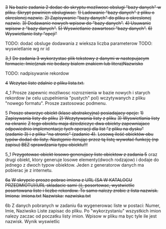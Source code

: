 ~~3~~
~~Na bazie zadania 2 dodac do skryptu mozliwosc obslugi "bazy danych" w pliku.
Skrypt powinien obslugiwac:~~
~~1) Ladowanie "bazy danych" z pliku o okreslonej nazwie.~~
~~2) Zapisywanie "bazy danych" do pliku o okreslonej nazwie.~~
~~3) Dodawanie nowych wpisow do "bazy danych".~~
~~4) Usuwanie wpisow z "bazy danych".~~
~~5) Wyswietlanie zawartosci "bazy danych".~~
~~6) Wyswietlanie listy "opcji"~~

TODO: dodać obsluge dodawania z wieksza liczba parameterow
TODO: wyswietlanie wg nr id

~~3_1~~
~~Do zadania 3 wykorzystac plik tekstowy z danymi w nastepujacym formacie:
Imie(znak nie bedacy bialem znakiem lub litera)Nazwisko~~

TODO: nadpisywanie rekordow

~~4~~
~~Wczytac liste zdalnie z pliku lista.txt.~~

4_1
Prosze zapewnic mozliwosc rozroznienia w bazie nowych i starych rekordow (w
celu uzupelnienia "pustych" pol) wczytywanych z pliku "nowego formatu".
Prosze zastosowac podmenu.

5
~~Prosze stworzyc obiekt (klase abstrakcyjna) posiadajacy opcje:~~
~~1) Zapisywania listy do pliku~~
~~2) Wczytywania listy z pliku~~
~~3) Wyswietlania listy na ekranie~~
~~Z tego obiektu maja dziedziczyc dwa obiekty zapewniajace odpowiednio implementacje tych operacji dla list "z pliku na dysku" (zadanie 3) i z pliku "na stronie" (zadanie 4).~~
~~Losową ilość obiektów obu typów dodać do listy. Następnie iterując przez tą listę wywołać funkcję (np zapisu) BEZ sprawdzania typu obiektu!!!~~

5_1
~~Przygotowac obiekt losowo generujacy liste obiektow z zadania 5~~
oraz drugi obiekt, ktory generuje losowe elementy(dwoch rodzajow) i dodaje do jednego z
dwoch typow obiektow. Jeden z generatorow danych ma pobierac je z internetu.

~~6a~~
~~W skrypcie prosze pobrac imiona z URL (SA W KATALOGU PRZEDMIOTU)(URL skladacie sami :)), posortowac, wystwietlic posortowana liste i liczbe rekordow. To samo nalezy zrobic z lista nazwisk.~~
~~Imiona:~~
~~imiona.txt~~
~~Nazwiska:~~
~~nazwiska.txt~~

6b
Z danych pobranych w zadaniu 6a wygenerowac liste w postaci:
Numer, Imie, Naziwsko
Liste zapisac do pliku. Po "wykorzystaniu" wszystkich imion nalezy zaczac od
poczatku listy imion. Wpisow w pliku ma byc tyle ile jest nazwisk.
Wynik wyswietlic